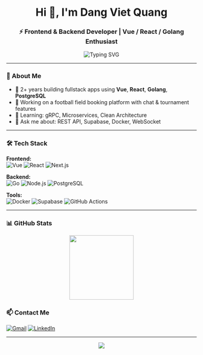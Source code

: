 <h1 align="center">Hi 👋, I'm Dang Viet Quang</h1>
<h3 align="center">⚡ Frontend & Backend Developer | Vue / React / Golang Enthusiast</h3>

<p align="center">
  <img src="https://readme-typing-svg.demolab.com?font=Fira+Code&size=18&duration=2000&pause=1000&center=true&vCenter=true&width=500&lines=Welcome+to+my+GitHub+Profile!;I+build+web+apps+with+Vue%2C+React+and+Go;Love+clean+code+%2B+real-time+tech+%F0%9F%9A%80" alt="Typing SVG" />
</p>

---

### 🚀 About Me

- 💼 2+ years building fullstack apps using **Vue**, **React**, **Golang**, **PostgreSQL**
- 🔭 Working on a football field booking platform with chat & tournament features
- 🌱 Learning: gRPC, Microservices, Clean Architecture
- 💬 Ask me about: REST API, Supabase, Docker, WebSocket

---

### 🛠️ Tech Stack

**Frontend:**  
![Vue](https://img.shields.io/badge/-Vue-41B883?style=flat&logo=vue.js&logoColor=white)
![React](https://img.shields.io/badge/-React-61DAFB?style=flat&logo=react&logoColor=white)
![Next.js](https://img.shields.io/badge/-Next.js-black?style=flat&logo=next.js)

**Backend:**  
![Go](https://img.shields.io/badge/-Go-00ADD8?style=flat&logo=go&logoColor=white)
![Node.js](https://img.shields.io/badge/-Node.js-339933?style=flat&logo=node.js&logoColor=white)
![PostgreSQL](https://img.shields.io/badge/-PostgreSQL-336791?style=flat&logo=postgresql&logoColor=white)

**Tools:**  
![Docker](https://img.shields.io/badge/-Docker-2496ED?style=flat&logo=docker&logoColor=white)
![Supabase](https://img.shields.io/badge/-Supabase-3ECF8E?style=flat&logo=supabase&logoColor=white)
![GitHub Actions](https://img.shields.io/badge/-GitHub_Actions-2088FF?style=flat&logo=github-actions&logoColor=white)

---

### 📊 GitHub Stats

<div align="center">
  <img height="170" src="https://github-readme-stats.vercel.app/api?username=dangvietquang&show_icons=true&theme=tokyonight" />
</div>



### 📫 Contact Me

[![Gmail](https://img.shields.io/badge/Gmail-dvquang5902@gmail.com-red?style=flat&logo=gmail)](mailto:dvquang5902@gmail.com)
[![LinkedIn](https://img.shields.io/badge/-LinkedIn-blue?style=flat&logo=linkedin)](https://linkedin.com/in/dangvietquang)

---

<p align="center">
  <img src="https://github-readme-activity-graph.vercel.app/graph?username=briandang59&theme=react-dark&hide_border=true&area=true" />
</p>


